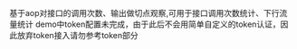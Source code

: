 基于aop对接口的调用次数、输出做切点观察,可用于接口调用次数统计、下行流量统计
demo中token配置未完成，由于此后不会用简单自定义的token认证，因此放弃token接入请勿参考token部分